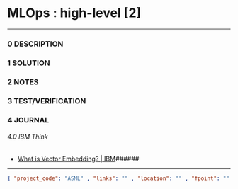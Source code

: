 # MLOps : high-level [2]

--------------------------------

### 0 DESCRIPTION

### 1 SOLUTION

### 2 NOTES

### 3 TEST/VERIFICATION

### 4 JOURNAL

###### 4.0 IBM Think

- [What is Vector Embedding? | IBM](https://www.ibm.com/think/topics/vector-embedding)######  

--------------------------------

```json
{ "project_code": "ASML" , "links": "" , "location": "" , "fpoint": "" }
```
